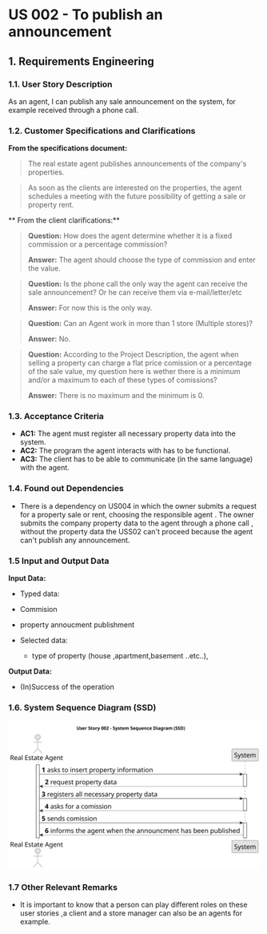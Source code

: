 # US 002 - To publish an announcement 

## 1. Requirements Engineering


### 1.1. User Story Description

As an agent, I can publish any sale announcement on the system, for example received through a phone call.

### 1.2. Customer Specifications and Clarifications 

**From the specifications document:**

>	The real estate agent publishes announcements of the company's  properties.

> As soon as the clients are interested on the properties, the agent schedules a meeting with the future possibility of getting a sale or  property rent.

** From the client clarifications:**  

> **Question:** How does the agent determine whether it is a fixed commission or a percentage commission? 
>
> **Answer:** The agent should choose the type of commission and enter the value.

> **Question:** Is the phone call the only way the agent can receive the sale announcement? Or he can receive them via e-mail/letter/etc
>
> **Answer:** For now this is the only way.

> **Question:** Can an Agent work in more than 1 store (Multiple stores)? 
>
> **Answer:** No.

 
> **Question:** According to the Project Description, the agent when selling a property can charge a flat price comission or a percentage of the sale value, my question here is wether there is a minimum and/or a maximum to each of these types of comissions?
> 
> **Answer:** There is no maximum and the minimum is 0.


### 1.3. Acceptance Criteria 


* **AC1:** The agent must register all necessary property data into the system.
* **AC2:** The program the agent interacts with has to be functional.
* **AC3:** The client has to be able to communicate (in the same language) with the agent.

### 1.4. Found out Dependencies 

* There is a dependency on US004 in which the owner submits a request for a property sale or rent, choosing the responsible agent .
The owner submits the company property data to the agent through a phone call , without the property data the USS02 can't proceed because the agent can't publish any announcement.

### 1.5 Input and Output Data

**Input Data:**

* Typed data:

* Commision
* property annoucment publishment


* Selected data:
  * type of property (house ,apartment,basement ..etc..),


**Output Data:**

* (In)Success of the operation

### 1.6. System Sequence Diagram (SSD)

![System Sequence Diagram - Alternative One](svg/us002-system-sequence-diagram-alternative-one.svg)

### 1.7 Other Relevant Remarks

* It is important to know that a person can play different roles on these user stories ,a client and a store manager can also be an agents for example.